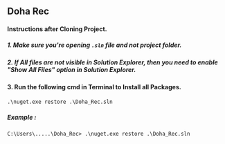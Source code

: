 ## Doha Rec

#### Instructions after Cloning Project.

##### 1. Make sure you're opening `.sln` file and not project folder.

##### 2. If All files are not visible in Solution Explorer, then you need to enable "Show All Files" option in Solution Explorer.

#### 3. Run the following cmd in Terminal to Install all Packages.
```
.\nuget.exe restore .\Doha_Rec.sln
```

##### Example :
`
C:\Users\.....\Doha_Rec> .\nuget.exe restore .\Doha_Rec.sln
`